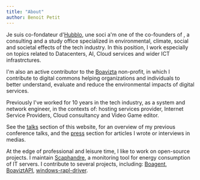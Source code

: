 ```yaml
---
title: "About"
author: Benoit Petit
---
```


Je suis co-fondateur d'[Hubblo](https://hubblo.org), une soci
a'm one of the co-founders of , a consulting and a study office specialized in environmental, climate, social and societal effects of the tech industry. In this position, I work especially on topics related to Datacenters, AI, Cloud services and wider ICT infrastrctures.

I'm also an active contributor to the [Boavizta](https://boavizta.org) non-profit, in which I contribute to digital commons helping organizations and individuals to better understand, evaluate and reduce the environmental impacts of digital services.

Previously I've worked for 10 years in the tech industry, as a system and network engineer, in the contexts of: hosting services provider, Internet Service Providers, Cloud consultancy and Video Game editor.

See the [talks](/talks) section of this website, for an overview of my previous conference talks, and the [press](/press) section for articles I wrote or interviews in medias.

At the edge of professional and leisure time, I like to work on open-source projects. I maintain [Scaphandre](https://github.com/hubblo-org/scaphandre), a monitoring tool for energy consumption of IT servers. I contribute to several projects, including: [Boagent](https://github.com/boavizta/boagent), [BoaviztAPI](https://github.com/boavizta/boaviztapi), [windows-rapl-driver](https://github.com/hubblo-org/windows-rapl-driver).
